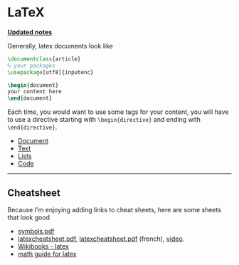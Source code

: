 # LaTeX

**[Updated notes](index.md)**

Generally, latex documents look like

```latex
\documentclass{article}
% your packages
\usepackage[utf8]{inputenc}

\begin{document}
your content here
\end{document}
```

Each time, you would want to use some tags for your content, you will have to use a directive starting with `\begin{directive}` and ending with `\end{directive}`.

* [Document](directives/document.md)
* [Text](directives/text.md)
* [Lists](directives/lists.md)
* [Code](directives/code.md)

<hr class="sl">

## Cheatsheet

Because I'm enjoying adding links to cheat sheets, here are some sheets that look good

* [symbols.pdf](https://www.caam.rice.edu/~heinken/latex/symbols.pdf)
* [latexcheatsheet.pdf](https://users.dickinson.edu/~richesod/latex/latexcheatsheet.pdf),
[latexcheatsheet.pdf](https://users.dickinson.edu/~richesod/latex/LatexFrench.pdf) (french),
[video](https://divisbyzero.com/teaching/a-quick-guide-to-latex/).
* [Wikibooks - latex](https://en.wikibooks.org/wiki/LaTeX/Mathematics)
* [math guide for latex](http://tug.ctan.org/info/short-math-guide/short-math-guide.pdf)